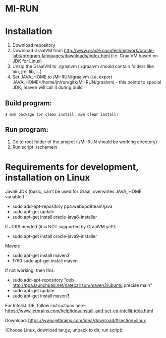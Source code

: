 # MI-RUN

# Installation

1. Download repository
2. Download GraalVM from http://www.oracle.com/technetwork/oracle-labs/program-languages/downloads/index.html (i.e. GraalVM based on JDK for Linux)
3. Unzip the GraalVM to ./graalvm (./graalvm should contain folders like bin, jre, lib, ...)
4. Set JAVA_HOME to <absolute path to MI-RUN>/MI-RUN/graalvm (i.e. export JAVA_HOME=/home/jn/run/gitk/MI-RUN/graalvm) - this points to special JDK, maven will call it during build

## Build program:

```
$ mvn package (or clean install: mvn clean install)
```

## Run program:
1. Go to root folder of the project (./MI-RUN should be working directory)
2. Run script ./schemein


# Requirements for development, installation on Linux

Java8 JDK (basic, can't be used for Graal, overwrites JAVA_HOME variable!)
*  sudo add-apt-repository ppa:webupd8team/java
*  sudo apt-get update
*  sudo apt-get install oracle-java8-installer

If JDK9 needed (it is NOT supported by GraalVM yet!):
* sudo apt-get install oracle-java9-installer

Maven:

*  sudo apt-get install maven3
* 1760  sudo apt-get install maven

If not working, then this:

*  sudo add-apt-repository "deb http://ppa.launchpad.net/natecarlson/maven3/ubuntu precise main"
*  sudo apt-get update
* sudo apt-get install maven3

For IntelliJ IDE, follow instructions here: https://www.jetbrains.com/help/idea/install-and-set-up-intellij-idea.html

Download: https://www.jetbrains.com/idea/download/#section=linux

(Choose Linux, download tar.gz, unpack to dir, run script)